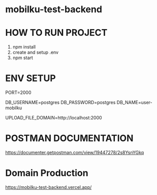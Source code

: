 # mobilku-test-backend

# HOW TO RUN PROJECT

1. npm install
2. create and setup .env
3. npm start

# ENV SETUP

PORT=2000

DB_USERNAME=postgres
DB_PASSWORD=postgres
DB_NAME=user-mobilku

UPLOAD_FILE_DOMAIN=http://localhost:2000

# POSTMAN DOCUMENTATION

https://documenter.getpostman.com/view/19447278/2s8YsnYGkq

# Domain Production

https://mobilku-test-backend.vercel.app/
